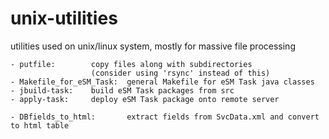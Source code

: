 # unix-utilities
utilities used on unix/linux system, mostly for massive file processing

```
- putfile:        copy files along with subdirectories
                  (consider using 'rsync' instead of this)
- Makefile_for_eSM_Task:  general Makefile for eSM Task java classes
- jbuild-task:    build eSM Task packages from src
- apply-task:     deploy eSM Task package onto remote server

- DBfields_to_html:       extract fields from SvcData.xml and convert to html table
```
